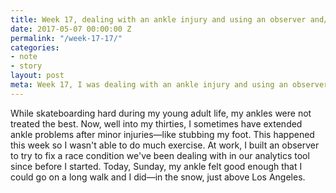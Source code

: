 ```yaml
---
title: Week 17, dealing with an ankle injury and using an observer and/or a mediator pattern
date: 2017-05-07 00:00:00 Z
permalink: "/week-17-17/"
categories:
- note
- story
layout: post
meta: Week 17, I was dealing with an ankle injury and using an observer to fix race conditions
---
```


While skateboarding hard during my young adult life, my ankles were not treated the best. Now, well into my thirties, I sometimes have extended ankle problems after minor injuries—like stubbing my foot. This happened this week so I wasn't able to do much exercise. At work, I built an observer to try to fix a race condition we've been dealing with in our analytics tool since before I started. Today, Sunday, my ankle felt good enough that I could go on a long walk and I did—in the snow, just above Los Angeles.

<!-- ## Injured again 🤕

A week ago, I woke up ready to rock—as usual. Unfortunately, my ankle just wasn't there.  -->
